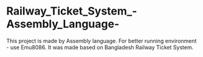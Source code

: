 # Railway_Ticket_System_-Assembly_Language-
This project is made by Assembly language. For better running environment - use Emu8086. It was made based on Bangladesh Railway Ticket System.
